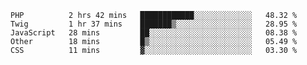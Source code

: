 <!--START_SECTION:waka-->
```text
PHP          2 hrs 42 mins   ████████████░░░░░░░░░░░░░   48.32 % 
Twig         1 hr 37 mins    ███████▒░░░░░░░░░░░░░░░░░   28.95 % 
JavaScript   28 mins         ██░░░░░░░░░░░░░░░░░░░░░░░   08.38 % 
Other        18 mins         █▒░░░░░░░░░░░░░░░░░░░░░░░   05.49 % 
CSS          11 mins         ▓░░░░░░░░░░░░░░░░░░░░░░░░   03.30 % 
```
<!--END_SECTION:waka-->
